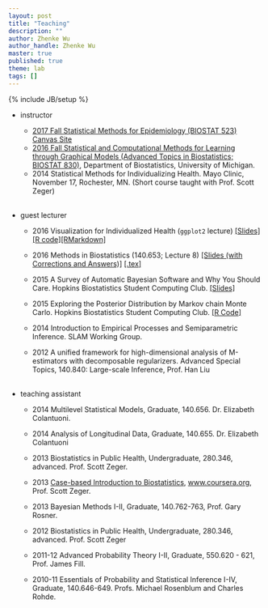 ```yaml
---
layout: post
title: "Teaching"
description: ""
author: Zhenke Wu
author_handle: Zhenke Wu
master: true
published: true
theme: lab
tags: []
---
```

{% include JB/setup %}

* instructor
    * [2017 Fall Statistical Methods for Epidemiology (BIOSTAT 523) Canvas Site](https://umich.instructure.com/courses/212456)
    * [2016 Fall Statistical and Computational Methods for Learning through Graphical Models (Advanced 
    Topics in Biostatistics; BIOSTAT 830)](/teaching/graphical_model), Department of Biostatistics, University of Michigan.
	* 2014 Statistical Methods for Individualizing Health. Mayo Clinic, November 17, Rochester, MN. (Short course taught with Prof. Scott Zeger)<br><br>
	
* guest lecturer
	* 2016 Visualization for Individualized Health (`ggplot2` lecture) [[Slides]](/assets/pdfs/slides/teaching/2016/inhealthvis/2016-02-23-ggplot2_lecture.pdf)[[R code]](/assets/pdfs/slides/teaching/2016/inhealthvis/ggplot2_lecture.R)[[RMarkdown]](/assets/pdfs/slides/teaching/2016/inhealthvis/ggplot2_lecture.rmd)
    * 2016 Methods in Biostatistics (140.653; Lecture 8) [[Slides (with Corrections and Answers)]](/assets/pdfs/slides/teaching/2016/140.653/653_Lecture8_11Feb2016.pdf) [[.tex]](/assets/pdfs/slides/teaching/2016/140.653/653_Lecture8_beamer_source.zip)
    * 2015 A Survey of Automatic Bayesian Software and Why You Should Care. Hopkins Biostatistics Student Computing Club. [[Slides]](/assets/pdfs/slides/teaching/2015/bayesian_softwares.pdf)
	* 2015 Exploring the Posterior Distribution by Markov chain Monte Carlo. Hopkins Biostatistics Student Computing Club. [[R Code]](https://github.com/zhenkewu/demo_code)
	
	* 2014 Introduction to Empirical Processes and Semiparametric Inference. SLAM Working Group.
	
	* 2012 A unified framework for high-dimensional analysis of M-estimators with decomposable regularizers. Advanced Special Topics, 140.840: Large-scale Inference, Prof. Han Liu<br><br>
		
* teaching assistant

	* 2014 Multilevel Statistical Models, Graduate, 140.656. Dr. Elizabeth Colantuoni.
	
	* 2014 Analysis of Longitudinal Data, Graduate, 140.655. Dr. Elizabeth Colantuoni
	
	* 2013 Biostatistics in Public Health, Undergraduate, 280.346, advanced. Prof. Scott Zeger.
	
	* 2013 [Case-based Introduction to Biostatistics](https://www.coursera.org/course/casebasedbiostat), www.coursera.org, Prof. Scott Zeger.
    
	* 2013 Bayesian Methods I-II, Graduate, 140.762-763, Prof. Gary Rosner.
	
	* 2012 Biostatistics in Public Health, Undergraduate, 280.346, advanced. Prof. Scott Zeger
	
	* 2011-12 Advanced Probability Theory I-II, Graduate, 550.620 - 621, Prof. James Fill.
	
	* 2010-11 Essentials of Probability and Statistical Inference I-IV, Graduate, 140.646-649. Profs. Michael Rosenblum and Charles Rohde.
